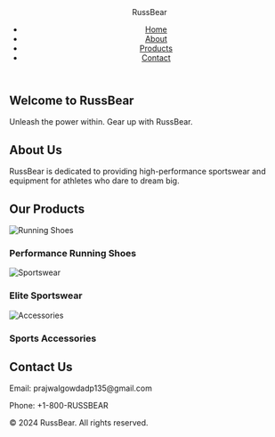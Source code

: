 <!DOCTYPE html>
<html lang="en">
<head>
  <meta charset="UTF-8">
  <meta name="viewport" content="width=device-width, initial-scale=1.0">
  <title>RussBear</title>
  <link rel="stylesheet" href="styles.css">
</head>
<body>
  <header>
    <div class="logo">RussBear</div>
    <nav>
      <ul>
        <li><a href="#home">Home</a></li>
        <li><a href="#about us">About</a></li>
        <li><a href="#products">Products</a></li>
        <li><a href="#contact">Contact</a></li>
      </ul>
    </nav>
  </header>

  <section id="home">
    <h1>Welcome to RussBear</h1>
    <p>Unleash the power within. Gear up with RussBear.</p>
  </section>

  <section id="about">
    <h2>About Us</h2>
    <p>RussBear is dedicated to providing high-performance sportswear and equipment for athletes who dare to dream big.</p>
  </section>

  <section id="products">
    <h2>Our Products</h2>
    <div class="product-grid">
      <div class="product">
        <img src="running_shoes.jpg" alt="Running Shoes">
        <h3>Performance Running Shoes</h3>
      </div>
      <div class="product">
        <img src="sportswear.jpg" alt="Sportswear">
        <h3>Elite Sportswear</h3>
      </div>
      <div class="product">
        <img src="accessories.jpg" alt="Accessories">
        <h3>Sports Accessories</h3>
      </div>
    </div>
  </section>

  <section id="contact">
    <h2>Contact Us</h2>
    <p>Email: prajwalgowdadp135@gmail.com</p>
    <p>Phone: +1-800-RUSSBEAR</p>
  </section>

  <footer>
    <p>&copy; 2024 RussBear. All rights reserved.</p>
  </footer>
</body>
</html>

